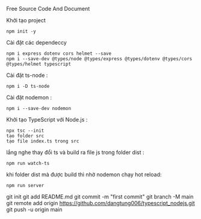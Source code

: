 Free Source Code And Document

Khởi tạo project 

    npm init -y

Cài đặt các dependeccy

    npm i express dotenv cors helmet --save
    npm i --save-dev @types/node @types/express @types/dotenv @types/cors @types/helmet typescript

Cài đặt ts-node : 

    npm i -D ts-node

Cài đặt nodemon :

    npm i --save-dev nodemon

Khởi tạo TypeScript với Node.js :

    npx tsc --init
    tạo folder src
    tạo file index.ts trong src

lắng nghe thay đổi ts và build ra file js trong folder dist :

    npm run watch-ts

khi folder dist mà được build thì nhờ nodemon chạy hot reload:

    npm run server 

git init
git add README.md
git commit -m "first commit"
git branch -M main
git remote add origin https://github.com/dangtung006/typescript_nodejs.git
git push -u origin main
